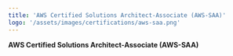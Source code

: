 ```yaml
---
title: 'AWS Certified Solutions Architect-Associate (AWS-SAA)'
logo: '/assets/images/certifications/aws-saa.png'
---
```


**AWS Certified Solutions Architect-Associate (AWS-SAA)**
